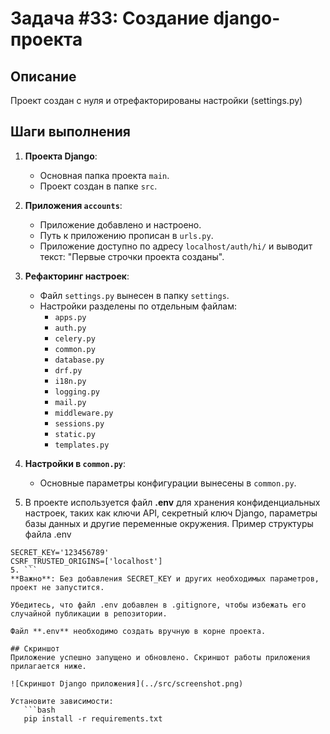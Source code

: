 # Задача #33: Создание django-проекта 

## Описание
Проект создан с нуля и отрефакторированы настройки (settings.py)

## Шаги выполнения

1. **Проекта Django**:
   - Основная папка проекта `main`.
   - Проект создан в папке `src`.

2. **Приложения `aссounts`**:
   - Приложение добавлено и настроено.
   - Путь к приложению прописан в `urls.py`.
   - Приложение доступно по адресу `localhost/auth/hi/` и выводит текст: "Первые строчки проекта созданы".

3. **Рефакторинг настроек**:
   - Файл `settings.py` вынесен в папку `settings`.
   - Настройки разделены по отдельным файлам:
     - `apps.py`
     - `auth.py`
     - `celery.py`
     - `common.py`
     - `database.py`
     - `drf.py`
     - `i18n.py`
     - `logging.py`
     - `mail.py`
     - `middleware.py`
     - `sessions.py`
     - `static.py`
     - `templates.py`

4. **Настройки в `common.py`**:
   - Основные параметры конфигурации вынесены в `common.py`.

5. В проекте используется файл **.env** для хранения конфиденциальных настроек, таких как ключи API, секретный ключ Django, параметры базы данных и другие переменные окружения.
Пример структуры файла .env
```env
SECRET_KEY='123456789'
CSRF_TRUSTED_ORIGINS=['localhost']
5. ```
**Важно**: Без добавления SECRET_KEY и других необходимых параметров, проект не запустится.

Убедитесь, что файл .env добавлен в .gitignore, чтобы избежать его случайной публикации в репозитории.

Файл **.env** необходимо создать вручную в корне проекта.

## Скриншот
Приложение успешно запущено и обновлено. Скриншот работы приложения прилагается ниже.

![Скриншот Django приложения](../src/screenshot.png)

Установите зависимости:
   ```bash
   pip install -r requirements.txt
```

